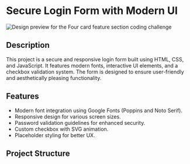 # Secure Login Form with Modern UI
![Design preview for the Four card feature section coding challenge](./Capture%20d'écran%202025-01-10%20215439.png)
## Description
This project is a secure and responsive login form built using HTML, CSS, and JavaScript. It features modern fonts, interactive UI elements, and a checkbox validation system. The form is designed to ensure user-friendly and aesthetically pleasing functionality.

## Features
- Modern font integration using Google Fonts (Poppins and Noto Serif).
- Responsive design for various screen sizes.
- Password validation guidelines for enhanced security.
- Custom checkbox with SVG animation.
- Placeholder styling for better UX.

## Project Structure
